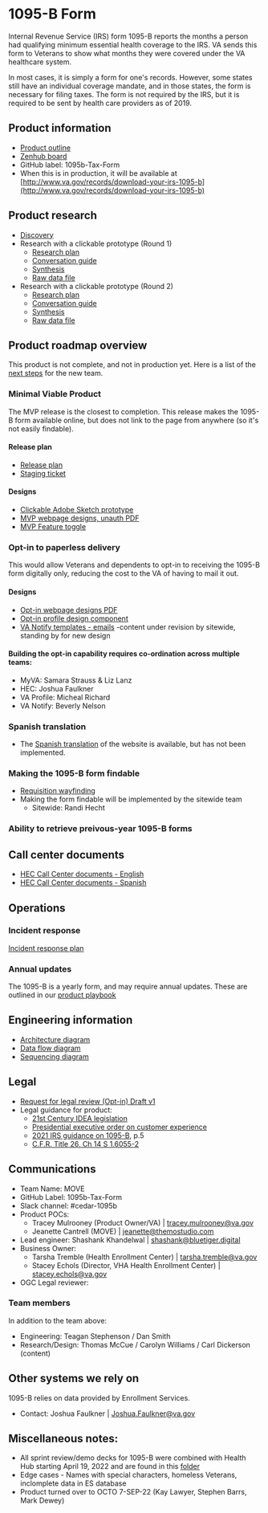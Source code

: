# 1095-B Form

Internal Revenue Service (IRS) form 1095-B reports the months a person had qualifying minimum essential health coverage to the IRS. VA sends this form to Veterans to show what months they were covered under the VA healthcare system. 

In most cases, it is simply a form for one's records. However, some states still have an individual coverage mandate, and in those states, the form is necessary for filing taxes. The form is not required by the IRS, but it is required to be sent by health care providers as of 2019.

## Product information

- [Product outline](https://github.com/department-of-veterans-affairs/va.gov-team/blob/master/products/health-care/1095b-tax-form/product/1095B-Tax-Form-Product-Outline.md)
- [Zenhub board](https://app.zenhub.com/workspaces/1095b-tax-form-61e19735167b2500170b2146/board)
- GitHub label: 1095b-Tax-Form
- When this is in production, it will be available at [http://www.va.gov/records/download-your-irs-1095-b](http://www.va.gov/records/download-your-irs-1095-b)
    
## Product research
- [Discovery](https://github.com/department-of-veterans-affairs/va.gov-team/blob/master/products/health-care/1095b-tax-form/design/VA_1095-B%20Initial%20Research%20Discovery_2-4-22.pptx)
- Research with a clickable prototype (Round 1)
    - [Research plan](https://github.com/department-of-veterans-affairs/va.gov-team/blob/master/products/health-care/1095b-tax-form/research/research-plan.md)
    - [Conversation guide](https://github.com/department-of-veterans-affairs/va.gov-team/blob/master/products/health-care/1095b-tax-form/research/conversation-guide.md)
    - [Synthesis](https://github.com/department-of-veterans-affairs/va.gov-team/blob/master/products/health-care/1095b-tax-form/research/round%201%20Research%20Findings%20Report.md) 
    - [Raw data file](https://github.com/department-of-veterans-affairs/va.gov-team/blob/master/products/health-care/1095b-tax-form/research/Round1-Sprint2-Research-SCRUBBED.xlsx)
- Research with a clickable prototype (Round 2) 
    - [Research plan](https://github.com/department-of-veterans-affairs/va.gov-team/blob/master/products/health-care/1095b-tax-form/research/round2/researchplan.md)
    - [Conversation guide](https://github.com/department-of-veterans-affairs/va.gov-team/blob/master/products/health-care/1095b-tax-form/research/round2/conversation-guide.md)
    - [Synthesis](https://github.com/department-of-veterans-affairs/va.gov-team/blob/master/products/health-care/1095b-tax-form/research/round2/round2-research-report.md) 
    - [Raw data file](https://github.com/department-of-veterans-affairs/va.gov-team/blob/master/products/health-care/1095b-tax-form/research/round2/round-2-synthesis%20spreadsheet.xlsx)

## Product roadmap overview

This product is not complete, and not in production yet. Here is a list of the [next steps](https://github.com/department-of-veterans-affairs/va.gov-team/blob/master/products/health-care/1095b-tax-form/Final%20documents/1095-B%20Product%20turnover%20v3%208.30.22.pdf) for the new team. 


### Minimal Viable Product

The MVP release is the closest to completion. This release makes the 1095-B form available online, but does not link to the page from anywhere (so it's not easily findable). 

#### Release plan
- [Release plan](https://github.com/department-of-veterans-affairs/va.gov-team/blob/master/products/health-care/1095b-tax-form/product/1095b-release-plan.md)
- [Staging ticket](https://app.zenhub.com/workspaces/1095b-tax-form-61e19735167b2500170b2146/issues/department-of-veterans-affairs/va.gov-team/44401) 

#### Designs

- [Clickable Adobe Sketch prototype](https://www.sketch.com/s/1f2a2fbd-8d48-47c6-8e95-b26d5259a211/prototype/a/17C9D6DF-D927-4D2F-9429-9205CB4421A1)
- [MVP webpage designs, unauth PDF](https://github.com/department-of-veterans-affairs/va.gov-team/blob/master/products/health-care/1095b-tax-form/product/Business%20Owner%20Brief%2029JUL/1095-B%20MVP%20Product%20Designs.pdf)
- [MVP Feature toggle](https://github.com/department-of-veterans-affairs/va.gov-team/tree/master/products/health-care/1095b-tax-form/Content/Feature%20toggle)

### Opt-in to paperless delivery

This would allow Veterans and dependents to opt-in to receiving the 1095-B form digitally only, reducing the cost to the VA of having to mail it out. 

#### Designs

- [Opt-in webpage designs PDF](https://github.com/department-of-veterans-affairs/va.gov-team/blob/master/products/health-care/1095b-tax-form/product/Business%20Owner%20Brief%2029JUL/1095-B%20Post-MVP%20Paperless%20Designs.pdf)
- [Opt-in profile design component](https://github.com/department-of-veterans-affairs/va.gov-team/tree/master/products/health-care/1095b-tax-form/design/Opt-in%20Profile%20Component%20designs%208.16.22) 
- [VA Notify templates - emails](https://github.com/department-of-veterans-affairs/va.gov-team/tree/master/products/health-care/1095b-tax-form/Content/VA%20Notify) -content under revision by sitewide, standing by for new design

#### Building the opt-in capability requires co-ordination across multiple teams: 
- MyVA: Samara Strauss & Liz Lanz
- HEC: Joshua Faulkner
- VA Profile: Micheal Richard 
- VA Notify: Beverly Nelson

### Spanish translation

- The [Spanish translation](https://github.com/department-of-veterans-affairs/va.gov-team/blob/master/products/health-care/1095b-tax-form/Content/HEC/HEC%20Documents%20Spanish%20Opt-in/SPA%201095%20webpage.docx) of the website is available, but has not been implemented. 

### Making the 1095-B form findable 

- [Requisition wayfinding](https://github.com/department-of-veterans-affairs/va.gov-team/blob/master/products/health-care/1095b-tax-form/Final%20documents/Crosslinks%20wayfinding%201095-B.pdf)
- Making the form findable will be implemented by the sitewide team
    - Sitewide: Randi Hecht

### Ability to retrieve preivous-year 1095-B forms



## Call center documents

- [HEC Call Center documents - English](https://github.com/department-of-veterans-affairs/va.gov-team/tree/master/products/health-care/1095b-tax-form/Content/HEC/HEC%20Documents%20English%20Opt-in)
- [HEC Call Center documents - Spanish](https://github.com/department-of-veterans-affairs/va.gov-team/tree/master/products/health-care/1095b-tax-form/Content/HEC/HEC%20Documents%20Spanish%20Opt-in)


## Operations

### Incident response

[Incident response plan](https://github.com/department-of-veterans-affairs/va.gov-team/blob/master/products/health-care/1095b-tax-form/product/incident-response-plan.md)

### Annual updates

The 1095-B is a yearly form, and may require annual updates. These are outlined in our [product playbook](https://github.com/department-of-veterans-affairs/va.gov-team/blob/master/products/health-care/1095b-tax-form/product/product-playbook.md)

## Engineering information

* [Architecture diagram](https://github.com/department-of-veterans-affairs/va.gov-team/blob/master/products/health-care/1095b-tax-form/research/tech/architecture-plan.md)
* [Data flow diagram](https://github.com/department-of-veterans-affairs/va.gov-team/blob/master/products/health-care/1095b-tax-form/research/tech/Data%20Flow%20Diagram.md)
* [Sequencing diagram](https://github.com/department-of-veterans-affairs/va.gov-team/blob/master/products/health-care/1095b-tax-form/research/tech/1095-B%20Sequence%20Diagram.md)

## Legal 
* [Request for legal review (Opt-in) Draft v1](https://github.com/department-of-veterans-affairs/va.gov-team/blob/master/products/health-care/1095b-tax-form/product/Legal%20Review%20request%201095-B%20Opt%20-in%20to%20paperless%20delivery.pdf)
* Legal guidance for product:
    * [21st Century IDEA legislation](https://digital.gov/resources/21st-century-integrated-digital-experience-act/)
    * [Presidential executive order on customer experience](https://www.performance.gov/cx/executive-order/)
    * [2021 IRS guidance on 1095-B](https://www.irs.gov/pub/irs-pdf/i109495b.pdf), p.5
    * [C.F.R. Title 26, Ch 14 S 1.6055-2](https://www.govregs.com/regulations/26/1.6055-2)

## Communications

- Team Name: MOVE
- GitHub Label: 1095b-Tax-Form
- Slack channel: #cedar-1095b
- Product POCs: 
    - Tracey Mulrooney (Product Owner/VA) | tracey.mulrooney@va.gov
    - Jeanette Cantrell (MOVE) | jeanette@themostudio.com
- Lead engineer: Shashank Khandelwal | shashank@bluetiger.digital
- Business Owner: 
    - Tarsha Tremble (Health Enrollment Center) | tarsha.tremble@va.gov
    - Stacey Echols (Director, VHA Health Enrollment Center) | stacey.echols@va.gov
- OGC Legal reviewer: 

### Team members

In addition to the team above: 

- Engineering:  Teagan Stephenson / Dan Smith
- Research/Design: Thomas McCue / Carolyn Williams / Carl Dickerson (content)

## Other systems we rely on

1095-B relies on data provided by Enrollment Services.

- Contact: Joshua Faulkner | Joshua.Faulkner@va.gov

## Miscellaneous notes:

- All sprint review/demo decks for 1095-B were combined with Health Hub starting April 19, 2022 and are found in this [folder](https://github.com/department-of-veterans-affairs/va.gov-team/tree/master/products/health-care/health-apartment/Health%20Hub/PMO/Sprint%20Demo%20and%20Acceptance)
- Edge cases - Names with special characters, homeless Veterans, inclomplete data in ES database
- Product turned over to OCTO 7-SEP-22 (Kay Lawyer, Stephen Barrs, Mark Dewey)
